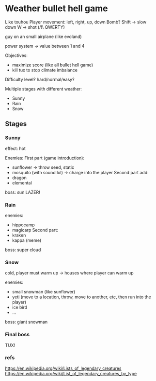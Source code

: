 # Weather bullet hell game

Like touhou
Player movement: left, right, up, down
Bomb?
Shift -> slow down
W -> shot (/!\ QWERTY)

guy on an small airplane (like evoland)

power system -> value between 1 and 4

Objectives: 
* maximize score (like all bullet hell game)
* kill tux to stop climate imbalance

Difficulty level? hard/normal/easy?

Multiple stages with different weather:
* Sunny
* Rain
* Snow

## Stages

### Sunny

effect: hot

Enemies:
First part (game introduction):
* sunflower -> throw seed, static
* mosquito (with sound lol) -> charge into the player
Second part add:
* dragon
* elemental

boss: sun LAZER!

### Rain

enemies:
* hippocamp
* magicarp
Second part:
* kraken
* kappa (meme)

boss: super cloud

### Snow

cold, player must warm up -> houses where player can warm up

enemies:
* small snowman (like sunflower)
* yeti (move to a location, throw, move to another, etc, then run into the player)
* ice bird
* ...

boss: giant snowman

### Final boss
TUX!



### refs
https://en.wikipedia.org/wiki/Lists_of_legendary_creatures
https://en.wikipedia.org/wiki/List_of_legendary_creatures_by_type
